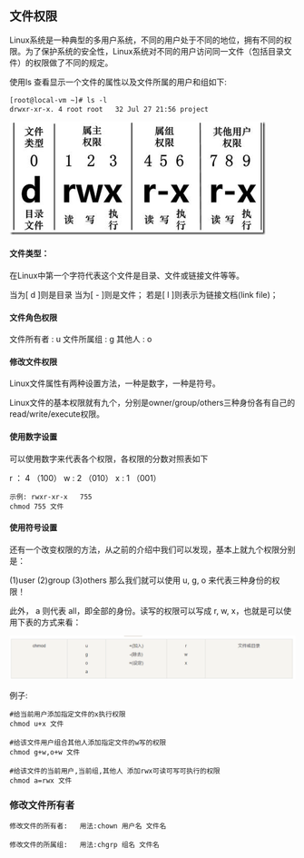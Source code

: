 ## 文件权限

Linux系统是一种典型的多用户系统，不同的用户处于不同的地位，拥有不同的权限。为了保护系统的安全性，Linux系统对不同的用户访问同一文件（包括目录文件）的权限做了不同的规定。

使用ls 查看显示一个文件的属性以及文件所属的用户和组如下:
```
[root@local-vm ~]# ls -l
drwxr-xr-x. 4 root root   32 Jul 27 21:56 project
```

![](../assets/1_草稿-fa76a60c.png)

#### 文件类型：
在Linux中第一个字符代表这个文件是目录、文件或链接文件等等。

当为[ d ]则是目录
当为[ - ]则是文件；
若是[ l ]则表示为链接文档(link file)；
#### 文件角色权限
文件所有者 :  u
文件所属组 :  g
其他人 :  o

#### 修改文件权限
Linux文件属性有两种设置方法，一种是数字，一种是符号。

Linux文件的基本权限就有九个，分别是owner/group/others三种身份各有自己的read/write/execute权限。

#### 使用数字设置
可以使用数字来代表各个权限，各权限的分数对照表如下

r ： 4   （100）
w :  2   （010）
x :  1	 （001）

```
示例: rwxr-xr-x	755
chmod 755 文件
```

#### 使用符号设置

还有一个改变权限的方法，从之前的介绍中我们可以发现，基本上就九个权限分别是：

(1)user
(2)group
(3)others
那么我们就可以使用 u, g, o 来代表三种身份的权限！

此外， a 则代表 all，即全部的身份。读写的权限可以写成 r, w, x，也就是可以使用下表的方式来看：

![](../assets/1_草稿-28d04ad3.png)

例子:
```
#给当前用户添加指定文件的x执行权限
chmod u+x 文件

#给该文件用户组合其他人添加指定文件的w写的权限
chmod g+w,o+w 文件

#给该文件的当前用户,当前组,其他人 添加rwx可读可写可执行的权限
chmod a=rwx 文件
```

### 修改文件所有者
```
修改文件的所有者:	用法:chown 用户名 文件名

修改文件的所属组:	用法:chgrp 组名 文件名
```
